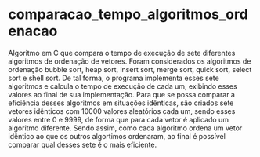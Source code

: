 # comparacao_tempo_algoritmos_ordenacao
Algoritmo em C que compara o tempo de execução de sete diferentes algoritmos de ordenação de vetores.
Foram considerados os algoritmos de ordenação bubble sort, heap sort, insert sort, merge sort, quick sort, select sort e shell sort.
De tal forma, o programa implementa esses sete algoritmos e calcula o tempo de execução de cada um, exibindo esses valores ao final de sua implementação.
Para que se possa comparar a eficiência desses algoritmos em situações idênticas, são criados sete vetores idênticos com 10000 valores aleatórios cada um, sendo esses valores entre 0 e 9999, de forma que para cada vetor é aplicado um algoritmo diferente.
Sendo assim, como cada algoritmo ordena um vetor idêntico ao que os outros algortimos ordenaram, ao final é possível comparar qual desses sete é o mais eficiente.
